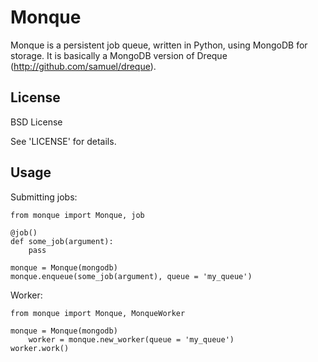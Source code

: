 
Monque
======

Monque is a persistent job queue, written in Python, using MongoDB for storage.
It is basically a MongoDB version of Dreque (http://github.com/samuel/dreque).

License
-------

BSD License

See 'LICENSE' for details.

Usage
-----

Submitting jobs:

    from monque import Monque, job

    @job()
    def some_job(argument):
        pass

    monque = Monque(mongodb)
    monque.enqueue(some_job(argument), queue = 'my_queue')

Worker:

    from monque import Monque, MonqueWorker

    monque = Monque(mongodb)
		worker = monque.new_worker(queue = 'my_queue')
    worker.work()
